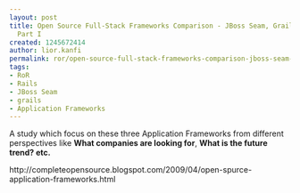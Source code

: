 ```yaml
---
layout: post
title: Open Source Full-Stack Frameworks Comparison - JBoss Seam, Grails & Rails -
  Part I
created: 1245672414
author: lior.kanfi
permalink: ror/open-source-full-stack-frameworks-comparison-jboss-seam-grails-rails-part-i
tags:
- RoR
- Rails
- JBoss Seam
- grails
- Application Frameworks
---
```

<p>A study which focus on these three Application Frameworks from different perspectives like <span style="font-weight: bold;">What companies are looking for</span>, <span style="font-weight: bold;">What is the future trend? etc.<br />
</span></p>
<p>http://completeopensource.blogspot.com/2009/04/open-spurce-application-frameworks.html</p>
